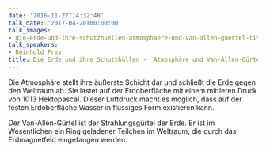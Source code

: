 ```yaml
---
date: '2016-11-27T14:32:48'
talk_date: '2017-04-28T00:00:00'
talk_images:
- die-erde-und-ihre-schutzhuellen-atmosphaere-und-van-allen-guertel-title.jpg
talk_speakers:
- Reinhold Frey
title: Die Erde und ihre Schutzhüllen -  Atmosphäre und Van-Allen-Gürtel
---
```

Die Atmosphäre stellt ihre äußerste Schicht dar und schließt die Erde gegen den Weltraum ab. Sie lastet auf der Erdoberfläche mit einem mittleren Druck von 1013 Hektopascal. Dieser Luftdruck macht es möglich, dass auf der festen Erdoberfläche Wasser in flüssiges Form existieren kann.

Der Van-Allen-Gürtel ist der Strahlungsgürtel der Erde. Er ist im Wesentlichen ein Ring geladener Teilchen im Weltraum, die durch das Erdmagnetfeld eingefangen werden.

